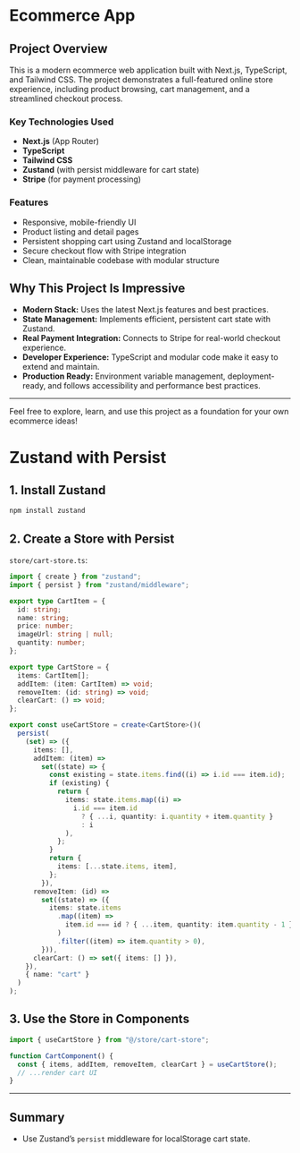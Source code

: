 # Ecommerce App

## Project Overview

This is a modern ecommerce web application built with Next.js, TypeScript, and Tailwind CSS. The project demonstrates a full-featured online store experience, including product browsing, cart management, and a streamlined checkout process.

### Key Technologies Used

- **Next.js** (App Router)
- **TypeScript**
- **Tailwind CSS**
- **Zustand** (with persist middleware for cart state)
- **Stripe** (for payment processing)

### Features

- Responsive, mobile-friendly UI
- Product listing and detail pages
- Persistent shopping cart using Zustand and localStorage
- Secure checkout flow with Stripe integration
- Clean, maintainable codebase with modular structure

## Why This Project Is Impressive

- **Modern Stack:** Uses the latest Next.js features and best practices.
- **State Management:** Implements efficient, persistent cart state with Zustand.
- **Real Payment Integration:** Connects to Stripe for real-world checkout experience.
- **Developer Experience:** TypeScript and modular code make it easy to extend and maintain.
- **Production Ready:** Environment variable management, deployment-ready, and follows accessibility and performance best practices.

---

Feel free to explore, learn, and use this project as a foundation for your own ecommerce ideas!

# Zustand with Persist

## 1. Install Zustand

```bash
npm install zustand
```

## 2. Create a Store with Persist

`store/cart-store.ts`:

```typescript
import { create } from "zustand";
import { persist } from "zustand/middleware";

export type CartItem = {
  id: string;
  name: string;
  price: number;
  imageUrl: string | null;
  quantity: number;
};

export type CartStore = {
  items: CartItem[];
  addItem: (item: CartItem) => void;
  removeItem: (id: string) => void;
  clearCart: () => void;
};

export const useCartStore = create<CartStore>()(
  persist(
    (set) => ({
      items: [],
      addItem: (item) =>
        set((state) => {
          const existing = state.items.find((i) => i.id === item.id);
          if (existing) {
            return {
              items: state.items.map((i) =>
                i.id === item.id
                  ? { ...i, quantity: i.quantity + item.quantity }
                  : i
              ),
            };
          }
          return {
            items: [...state.items, item],
          };
        }),
      removeItem: (id) =>
        set((state) => ({
          items: state.items
            .map((item) =>
              item.id === id ? { ...item, quantity: item.quantity - 1 } : item
            )
            .filter((item) => item.quantity > 0),
        })),
      clearCart: () => set({ items: [] }),
    }),
    { name: "cart" }
  )
);
```

## 3. Use the Store in Components

```typescript
import { useCartStore } from "@/store/cart-store";

function CartComponent() {
  const { items, addItem, removeItem, clearCart } = useCartStore();
  // ...render cart UI
}
```

---

## Summary

- Use Zustand’s `persist` middleware for localStorage cart state.
